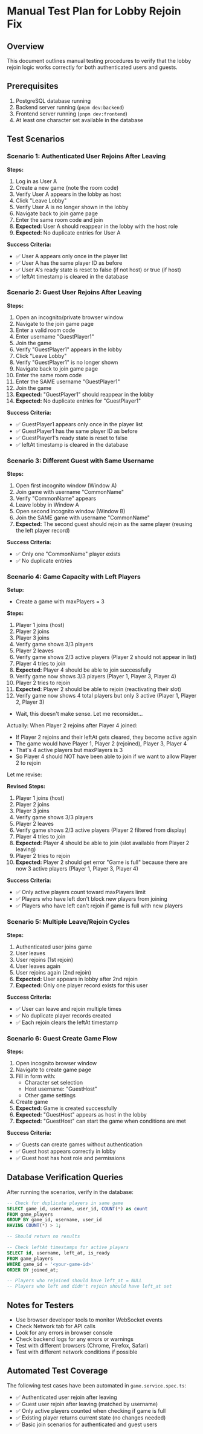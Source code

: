 # Manual Test Plan for Lobby Rejoin Fix

## Overview
This document outlines manual testing procedures to verify that the lobby rejoin logic works correctly for both authenticated users and guests.

## Prerequisites
1. PostgreSQL database running
2. Backend server running (`pnpm dev:backend`)
3. Frontend server running (`pnpm dev:frontend`)
4. At least one character set available in the database

## Test Scenarios

### Scenario 1: Authenticated User Rejoins After Leaving

**Steps:**
1. Log in as User A
2. Create a new game (note the room code)
3. Verify User A appears in the lobby as host
4. Click "Leave Lobby"
5. Verify User A is no longer shown in the lobby
6. Navigate back to join game page
7. Enter the same room code and join
8. **Expected:** User A should reappear in the lobby with the host role
9. **Expected:** No duplicate entries for User A

**Success Criteria:**
- ✅ User A appears only once in the player list
- ✅ User A has the same player ID as before
- ✅ User A's ready state is reset to false (if not host) or true (if host)
- ✅ leftAt timestamp is cleared in the database

### Scenario 2: Guest User Rejoins After Leaving

**Steps:**
1. Open an incognito/private browser window
2. Navigate to the join game page
3. Enter a valid room code
4. Enter username "GuestPlayer1"
5. Join the game
6. Verify "GuestPlayer1" appears in the lobby
7. Click "Leave Lobby"
8. Verify "GuestPlayer1" is no longer shown
9. Navigate back to join game page
10. Enter the same room code
11. Enter the SAME username "GuestPlayer1"
12. Join the game
13. **Expected:** "GuestPlayer1" should reappear in the lobby
14. **Expected:** No duplicate entries for "GuestPlayer1"

**Success Criteria:**
- ✅ GuestPlayer1 appears only once in the player list
- ✅ GuestPlayer1 has the same player ID as before
- ✅ GuestPlayer1's ready state is reset to false
- ✅ leftAt timestamp is cleared in the database

### Scenario 3: Different Guest with Same Username

**Steps:**
1. Open first incognito window (Window A)
2. Join game with username "CommonName"
3. Verify "CommonName" appears
4. Leave lobby in Window A
5. Open second incognito window (Window B)
6. Join the SAME game with username "CommonName"
7. **Expected:** The second guest should rejoin as the same player (reusing the left player record)

**Success Criteria:**
- ✅ Only one "CommonName" player exists
- ✅ No duplicate entries

### Scenario 4: Game Capacity with Left Players

**Setup:**
- Create a game with maxPlayers = 3

**Steps:**
1. Player 1 joins (host)
2. Player 2 joins
3. Player 3 joins
4. Verify game shows 3/3 players
5. Player 2 leaves
6. Verify game shows 2/3 active players (Player 2 should not appear in list)
7. Player 4 tries to join
8. **Expected:** Player 4 should be able to join successfully
9. Verify game now shows 3/3 players (Player 1, Player 3, Player 4)
10. Player 2 tries to rejoin
11. **Expected:** Player 2 should be able to rejoin (reactivating their slot)
12. Verify game now shows 4 total players but only 3 active (Player 1, Player 2, Player 3)
   - Wait, this doesn't make sense. Let me reconsider...

Actually: When Player 2 rejoins after Player 4 joined:
- If Player 2 rejoins and their leftAt gets cleared, they become active again
- The game would have Player 1, Player 2 (rejoined), Player 3, Player 4
- That's 4 active players but maxPlayers is 3
- So Player 4 should NOT have been able to join if we want to allow Player 2 to rejoin

Let me revise:

**Revised Steps:**
1. Player 1 joins (host)
2. Player 2 joins
3. Player 3 joins
4. Verify game shows 3/3 players
5. Player 2 leaves
6. Verify game shows 2/3 active players (Player 2 filtered from display)
7. Player 4 tries to join
8. **Expected:** Player 4 should be able to join (slot available from Player 2 leaving)
9. Player 2 tries to rejoin
10. **Expected:** Player 2 should get error "Game is full" because there are now 3 active players (Player 1, Player 3, Player 4)

**Success Criteria:**
- ✅ Only active players count toward maxPlayers limit
- ✅ Players who have left don't block new players from joining
- ✅ Players who have left can't rejoin if game is full with new players

### Scenario 5: Multiple Leave/Rejoin Cycles

**Steps:**
1. Authenticated user joins game
2. User leaves
3. User rejoins (1st rejoin)
4. User leaves again
5. User rejoins again (2nd rejoin)
6. **Expected:** User appears in lobby after 2nd rejoin
7. **Expected:** Only one player record exists for this user

**Success Criteria:**
- ✅ User can leave and rejoin multiple times
- ✅ No duplicate player records created
- ✅ Each rejoin clears the leftAt timestamp

### Scenario 6: Guest Create Game Flow

**Steps:**
1. Open incognito browser window
2. Navigate to create game page
3. Fill in form with:
   - Character set selection
   - Host username: "GuestHost"
   - Other game settings
4. Create game
5. **Expected:** Game is created successfully
6. **Expected:** "GuestHost" appears as host in the lobby
7. **Expected:** "GuestHost" can start the game when conditions are met

**Success Criteria:**
- ✅ Guests can create games without authentication
- ✅ Guest host appears correctly in lobby
- ✅ Guest host has host role and permissions

## Database Verification Queries

After running the scenarios, verify in the database:

```sql
-- Check for duplicate players in same game
SELECT game_id, username, user_id, COUNT(*) as count
FROM game_players
GROUP BY game_id, username, user_id
HAVING COUNT(*) > 1;

-- Should return no results

-- Check leftAt timestamps for active players
SELECT id, username, left_at, is_ready
FROM game_players
WHERE game_id = '<your-game-id>'
ORDER BY joined_at;

-- Players who rejoined should have left_at = NULL
-- Players who left and didn't rejoin should have left_at set
```

## Notes for Testers

- Use browser developer tools to monitor WebSocket events
- Check Network tab for API calls
- Look for any errors in browser console
- Check backend logs for any errors or warnings
- Test with different browsers (Chrome, Firefox, Safari)
- Test with different network conditions if possible

## Automated Test Coverage

The following test cases have been automated in `game.service.spec.ts`:
- ✅ Authenticated user rejoin after leaving
- ✅ Guest user rejoin after leaving (matched by username)
- ✅ Only active players counted when checking if game is full
- ✅ Existing player returns current state (no changes needed)
- ✅ Basic join scenarios for authenticated and guest users
